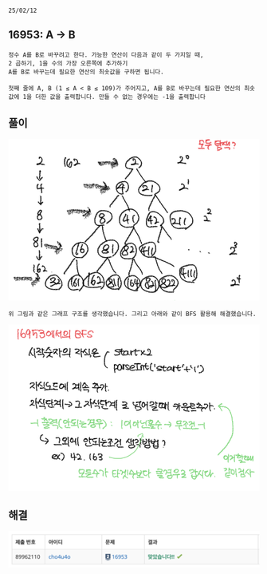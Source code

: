 `25/02/12`

## 16953: A -> B

```Plain text
정수 A를 B로 바꾸려고 한다. 가능한 연산이 다음과 같이 두 가지일 때,
2 곱하기, 1을 수의 가장 오른쪽에 추가하기
A를 B로 바꾸는데 필요한 연산의 최솟값을 구하면 됩니다.

첫째 줄에 A, B (1 ≤ A < B ≤ 109)가 주어지고, A를 B로 바꾸는데 필요한 연산의 최솟값에 1을 더한 값을 출력합니다. 만들 수 없는 경우에는 -1을 출력합니다
```

## 풀이

![alt text](image-1.png)

```Plain text
위 그림과 같은 그래프 구조를 생각했습니다. 그리고 아래와 같이 BFS 활용해 해결했습니다.
```

![alt text](image-2.png)

## 해결

![alt text](image.png)
